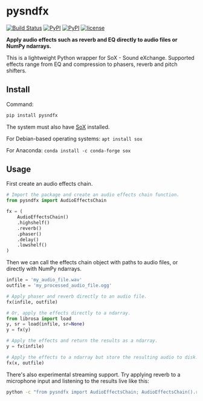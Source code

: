 # pysndfx
[![Build Status](https://travis-ci.org/carlthome/python-audio-effects.svg?branch=master)](https://travis-ci.org/carlthome/python-audio-effects) [![PyPI](https://img.shields.io/pypi/v/pysndfx.svg)](https://pypi.python.org/pypi/pysndfx) [![PyPI](https://img.shields.io/pypi/pyversions/pysndfx.svg)](http://py3readiness.org/) [![license](https://img.shields.io/github/license/mashape/apistatus.svg)](LICENSE)

**Apply audio effects such as reverb and EQ directly to audio files or NumPy ndarrays.**

This is a lightweight Python wrapper for SoX - Sound eXchange. Supported effects range from EQ and compression to phasers, reverb and pitch shifters.

## Install
Command:
```sh
pip install pysndfx
```
The system must also have [SoX](http://sox.sourceforge.net/) installed.

For Debian-based operating systems: `apt install sox`

For Anaconda: `conda install -c conda-forge sox`

## Usage
First create an audio effects chain.
```python
# Import the package and create an audio effects chain function.
from pysndfx import AudioEffectsChain

fx = (
    AudioEffectsChain()
    .highshelf()
    .reverb()
    .phaser()
    .delay()
    .lowshelf()
)
```
Then we can call the effects chain object with paths to audio files, or directly with NumPy ndarrays.
```python
infile = 'my_audio_file.wav'
outfile = 'my_processed_audio_file.ogg'

# Apply phaser and reverb directly to an audio file.
fx(infile, outfile)

# Or, apply the effects directly to a ndarray.
from librosa import load
y, sr = load(infile, sr=None)
y = fx(y)

# Apply the effects and return the results as a ndarray.
y = fx(infile)

# Apply the effects to a ndarray but store the resulting audio to disk.
fx(x, outfile)
```
There's also experimental streaming support. Try applying reverb to a microphone input and listening to the results live like this:
```sh
python -c "from pysndfx import AudioEffectsChain; AudioEffectsChain().reverb()(None, None)"
```
